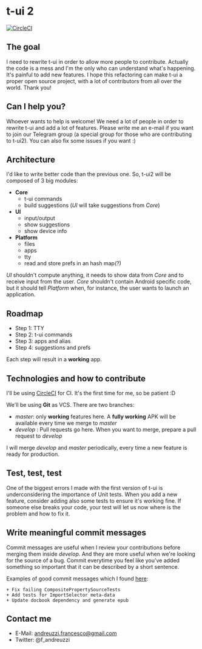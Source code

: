 # t-ui 2

[![CircleCI](https://circleci.com/gh/fAndreuzzi/t-ui2/tree/master.svg?style=svg)](https://circleci.com/gh/fAndreuzzi/t-ui2/tree/master)

## The goal
I need to rewrite t-ui in order to allow more people to contribute. Actually the code is a mess and I'm the only who can understand what's happening. It's painful to add new features. I hope this refactoring can make t-ui a proper open source project, with a lot of contributors from all over the world. Thank you!

## Can I help you?
Whoever wants to help is welcome! We need a lot of people in order to rewrite t-ui and add a lot of features. Please write me an e-mail if you want to join our Telegram group (a special group for those who are contributing to t-ui2). You can also fix some issues if you want :)

## Architecture
I'd like to write better code than the previous one. So, t-ui2 will be composed of 3 big modules:
* **Core**
  + t-ui commands
  + build suggestions (*UI* will take suggestions from *Core*)
* **UI**
  + input/output
  + show suggestions
  + show device info
* **Platform**
  + files
  + apps
  + tty
  + read and store prefs in an hash map(?) 

*UI* shouldn't compute anything, it needs to show data from *Core* and to receive input from the user. *Core* shouldn't contain Android specific code, but it should tell *Platform* when, for instance, the user wants to launch an application.

## Roadmap
* Step 1: TTY
* Step 2: t-ui commands
* Step 3: apps and alias
* Step 4: suggestions and prefs

Each step will result in a **working** app.

## Technologies and how to contribute
I'll be using [CircleCI](https://circleci.com/) for CI. It's the first time for me, so be patient :D

We'll be using **Git** as VCS. There are two branches:
* *master*: only **working** features here. A **fully working** APK will be available every time we merge to *master*
* *develop* : Pull requests go here. When you want to merge, prepare a pull request to *develop*

I will merge *develop* and *master* periodically, every time a new feature is ready for production.

## Test, test, test
One of the biggest errors I made with the first version of t-ui is underconsidering the importance of Unit tests. When you add a new feature, consider adding also some tests to ensure it's working fine. If someone else breaks your code, your test will let us now where is the problem and how to fix it.

## Write meaningful commit messages
Commit messages are useful when I review your contributions before merging them inside *develop*. And they are more useful when we're looking for the source of a bug. Commit everytime you feel like you've added something so important that it can be described by a short sentence.

Examples of good commit messages which I found [here](https://chris.beams.io/posts/git-commit/):
```
+ Fix failing CompositePropertySourceTests
+ Add tests for ImportSelector meta-data
+ Update docbook dependency and generate epub
```

## Contact me
* E-Mail: andreuzzi.francesco@gmail.com
* Twitter: @f_andreuzzi
